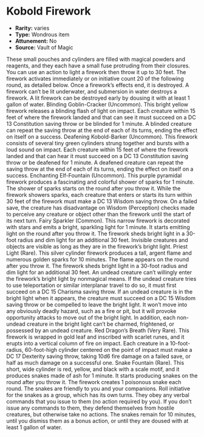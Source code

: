 
# Kobold Firework

* **Rarity:** varies
* **Type:** Wondrous item
* **Attunement:** No
* **Source:** Vault of Magic


These small pouches and cylinders are filled with magical powders and reagents, and they each have a small fuse protruding from their closures. You can use an action to light a firework then throw it up to 30 feet. The firework activates immediately or on initiative count 20 of the following round, as detailed below. Once a firework’s effects end, it is destroyed. A firework can’t be lit underwater, and submersion in water destroys a firework. A lit firework can be destroyed early by dousing it with at least 1 gallon of water.
 Blinding Goblin-Cracker (Uncommon). This bright yellow firework releases a blinding flash of light on impact. Each creature within 15 feet of where the firework landed and that can see it must succeed on a DC 13 Constitution saving throw or be blinded for 1 minute. A blinded creature can repeat the saving throw at the end of each of its turns, ending the effect on itself on a success.
 Deafening Kobold-Barker (Uncommon). This firework consists of several tiny green cylinders strung together and bursts with a loud sound on impact. Each creature within 15 feet of where the firework landed and that can hear it must succeed on a DC 13 Constitution saving throw or be deafened for 1 minute. A deafened creature can repeat the saving throw at the end of each of its turns, ending the effect on itself on a success.
 Enchanting Elf-Fountain (Uncommon). This purple pyramidal firework produces a fascinating and colorful shower of sparks for 1 minute. The shower of sparks starts on the round after you throw it. While the firework showers sparks, each creature that enters or starts its turn within 30 feet of the firework must make a DC 13 Wisdom saving throw. On a failed save, the creature has disadvantage on Wisdom (Perception) checks made to perceive any creature or object other than the firework until the start of its next turn.
 Fairy Sparkler (Common). This narrow firework is decorated with stars and emits a bright, sparkling light for 1 minute. It starts emitting light on the round after you throw it. The firework sheds bright light in a 30-foot radius and dim light for an additional 30 feet. Invisible creatures and objects are visible as long as they are in the firework’s bright light.
 Priest Light (Rare). This silver cylinder firework produces a tall, argent flame and numerous golden sparks for 10 minutes. The flame appears on the round after you throw it. The firework sheds bright light in a 30-foot radius and dim light for an additional 30 feet. An undead creature can’t willingly enter the firework’s bright light by nonmagical means. If the undead creature tries to use teleportation or similar interplanar travel to do so, it must first succeed on a DC 15 Charisma saving throw. If an undead creature is in the bright light when it appears, the creature must succeed on a DC 15 Wisdom saving throw or be compelled to leave the bright light. It won’t move into any obviously deadly hazard, such as a fire or pit, but it will provoke opportunity attacks to move out of the bright light. In addition, each non-undead creature in the bright light can’t be charmed, frightened, or possessed by an undead creature.
 Red Dragon’s Breath (Very Rare). This firework is wrapped in gold leaf and inscribed with scarlet runes, and it erupts into a vertical column of fire on impact. Each creature in a 10-foot-radius, 60-foot-high cylinder centered on the point of impact must make a DC 17 Dexterity saving throw, taking 10d6 fire damage on a failed save, or half as much damage on a successful one.
 Snake Fountain (Rare). This short, wide cylinder is red, yellow, and black with a scale motif, and it produces snakes made of ash for 1 minute. It starts producing snakes on the round after you throw it. The firework creates 1 poisonous snake each round. The snakes are friendly to you and your companions. Roll initiative for the snakes as a group, which has its own turns. They obey any verbal commands that you issue to them (no action required by you). If you don’t issue any commands to them, they defend themselves from hostile creatures, but otherwise take no actions. The snakes remain for 10 minutes, until you dismiss them as a bonus action, or until they are doused with at least 1 gallon of water.
